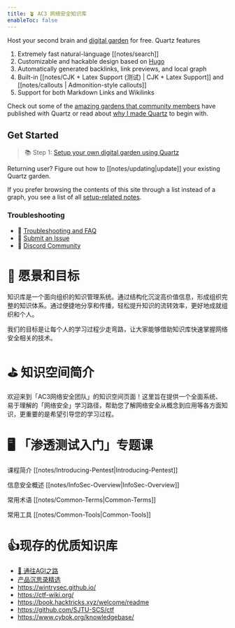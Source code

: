```yaml
---
title: 🪴 AC3 网络安全知识库
enableToc: false
---
```


Host your second brain and [digital garden](https://jzhao.xyz/posts/networked-thought) for free. Quartz features

1. Extremely fast natural-language [[notes/search]]
2. Customizable and hackable design based on [Hugo](https://gohugo.io/)
3. Automatically generated backlinks, link previews, and local graph
4. Built-in [[notes/CJK + Latex Support (测试) | CJK + Latex Support]] and [[notes/callouts | Admonition-style callouts]]
5. Support for both Markdown Links and Wikilinks

Check out some of the [amazing gardens that community members](notes/showcase.md) have published with Quartz or read about [why I made Quartz](notes/philosophy.md) to begin with.

## Get Started
> 📚 Step 1: [Setup your own digital garden using Quartz](notes/setup.md)

Returning user? Figure out how to [[notes/updating|update]] your existing Quartz garden.

If you prefer browsing the contents of this site through a list instead of a graph, you see a list of all [setup-related notes](/tags/setup).

### Troubleshooting
- 🚧 [Troubleshooting and FAQ](notes/troubleshooting.md)
- 🐛 [Submit an Issue](https://github.com/jackyzha0/quartz/issues)
- 👀 [Discord Community](https://discord.gg/cRFFHYye7t)



# 🎯 愿景和目标

知识库是一个面向组织的知识管理系统。通过结构化沉淀高价值信息，形成组织完整的知识体系。通过便捷地分享和传播，轻松提升知识的流转效率，更好地成就组织和个人。

我们的目标是让每个人的学习过程少走弯路，让大家能够借助知识库快速掌握网络安全相关的技术。

# ⛳️ 知识空间简介

欢迎来到「AC3网络安全团队」的知识空间页面！这里旨在提供一个全面系统、易于理解的「网络安全」学习路径，帮助您了解网络安全从概念到应用等各方面知识，更重要的是希望引导您的学习过程。

# 🖥️ 「渗透测试入门」专题课

课程简介 [[notes/Introducing-Pentest|Introducing-Pentest]]

信息安全概述 [[notes/InfoSec-Overview|InfoSec-Overview]]

常用术语 [[notes/Common-Terms|Common-Terms]]

常用工具 [[notes/Common-Tools|Common-Tools]]


# 👍现存的优质知识库

- [🌈 通往AGI之路](https://ywh1bkansf.feishu.cn/wiki/QPe5w5g7UisbEkkow8XcDmOpn8e)
- [产品沉思录精选](https://pmthinking.com/)
- https://wintrysec.github.io/
- https://ctf-wiki.org/
- https://book.hacktricks.xyz/welcome/readme
- https://github.com/SJTU-SCS/ctf
- https://www.cybok.org/knowledgebase/